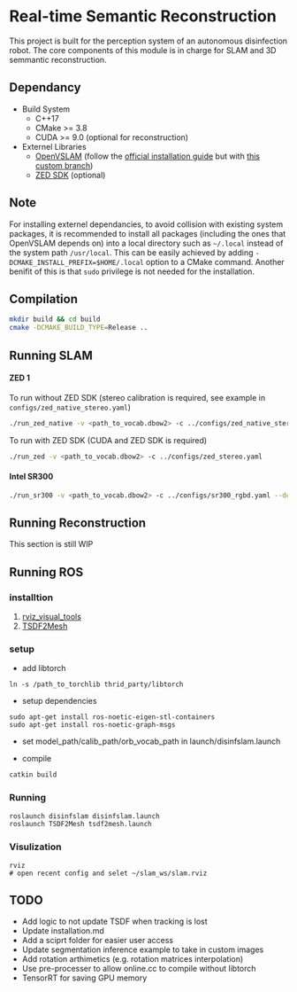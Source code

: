 # Real-time Semantic Reconstruction

This project is built for the perception system of an autonomous disinfection robot. The core
components of this module is in charge for SLAM and 3D semmantic reconstruction.

## Dependancy
* Build System
    * C++17
    * CMake >= 3.8
    * CUDA >= 9.0 (optional for reconstruction)
* Externel Libraries
    * [OpenVSLAM](https://github.com/xdspacelab/openvslam)
      (follow the
      [official installation guide](https://openvslam.readthedocs.io/en/master/installation.html)
      but with
      [this custom branch](https://github.com/alvinsunyixiao/openvslam/tree/system_inherit))
    * [ZED SDK](https://www.stereolabs.com/developers/release/) (optional)

## Note

For installing externel dependancies, to avoid collision with existing system packages, it is
recommended to install all packages (including the ones that OpenVSLAM depends on) into
a local directory such as `~/.local` instead of the system path `/usr/local`. This can
be easily achieved by adding `-DCMAKE_INSTALL_PREFIX=$HOME/.local` option to a CMake command.
Another benifit of this is that `sudo` privilege is not needed for the installation.

## Compilation

```bash
mkdir build && cd build
cmake -DCMAKE_BUILD_TYPE=Release ..
```

## Running SLAM

#### ZED 1

To run without ZED SDK (stereo calibration is required,
                        see example in `configs/zed_native_stereo.yaml`)

```bash
./run_zed_native -v <path_to_vocab.dbow2> -c ../configs/zed_native_stereo.yaml --devid 0
```

To run with ZED SDK (CUDA and ZED SDK is required)

```bash
./run_zed -v <path_to_vocab.dbow2> -c ../configs/zed_stereo.yaml
```

#### Intel SR300

```bash
./run_sr300 -v <path_to_vocab.dbow2> -c ../configs/sr300_rgbd.yaml --depth
```

## Running Reconstruction

This section is still WIP

## Running ROS
### installtion
1. [rviz_visual_tools](https://github.com/PickNikRobotics/rviz_visual_tools.git)
2. [TSDF2Mesh](https://github.com/yuzhou42/TSDF2Mesh.git)
### setup
- add libtorch
```
ln -s /path_to_torchlib thrid_party/libtorch
```
- setup dependencies
```
sudo apt-get install ros-noetic-eigen-stl-containers
sudo apt-get install ros-noetic-graph-msgs
```
- set model_path/calib_path/orb_vocab_path in launch/disinfslam.launch

- compile
```bash
catkin build  
```
### Running
```bash
roslaunch disinfslam disinfslam.launch 
roslaunch TSDF2Mesh tsdf2mesh.launch
```

### Visulization
```
rviz
# open recent config and selet ~/slam_ws/slam.rviz
```
## TODO

- Add logic to not update TSDF when tracking is lost
- Update installation.md
- Add a sciprt folder for easier user access
- Update segmentation inference example to take in custom images
- Add rotation arthimetics (e.g. rotation matrices interpolation)
- Use pre-processer to allow online.cc to compile without libtorch
- TensorRT for saving GPU memory